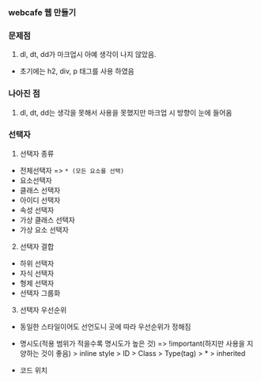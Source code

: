 ### webcafe 웹 만들기

### 문제점

1. dl, dt, dd가 마크업시 아예 생각이 나지 않았음.

- 초기에는 h2, div, p 태그를 사용 하였음

### 나아진 점

1. dl, dt, dd는 생각을 못해서 사용을 못했지만 마크업 시 방향이 눈에 들어옴

### 선택자

1. 선택자 종류

- 전체선택자 => `* (모든 요소를 선택)`
- 요소선택자
- 클래스 선택자
- 아이디 선택자
- 속성 선택자
- 가상 클래스 선택자
- 가상 요소 선택자

2. 선택자 결합

- 하위 선택자
- 자식 선택자
- 형제 선택자
- 선택자 그룹화

3. 선택자 우선순위

- 동일한 스타일이어도 선언도니 곳에 따라 우선순위가 정해짐

- 명시도(적용 범위가 적을수록 명시도가 높은 것) => !important(하지만 사용을 지양하는 것이 좋음) > inline style > ID > Class > Type(tag) > \* > inherited

- 코드 위치
